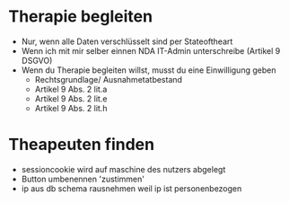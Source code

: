 # Therapie begleiten

-  Nur, wenn alle Daten verschlüsselt sind per Stateoftheart
-  Wenn ich mit mir selber einnen NDA IT-Admin unterschreibe (Artikel 9 DSGVO)
-  Wenn du Therapie begleiten willst, musst du eine Einwilligung geben
   -  Rechtsgrundlage/ Ausnahmetatbestand
   -  Artikel 9 Abs. 2 lit.a
   -  Artikel 9 Abs. 2 lit.e
   -  Artikel 9 Abs. 2 lit.h

# Theapeuten finden

-  sessioncookie wird auf maschine des nutzers abgelegt
-  Button umbenennen 'zustimmen'
-  ip aus db schema rausnehmen weil ip ist personenbezogen
